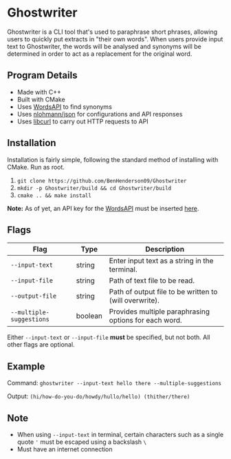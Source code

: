 # Ghostwriter
Ghostwriter is a CLI tool that's used to paraphrase short phrases, allowing users to quickly put extracts in "their own words".
When users provide input text to Ghostwriter, the words will be analysed and synonyms will be determined in order to act
as a replacement for the original word.

## Program Details
 - Made with C++
 - Built with CMake
 - Uses [WordsAPI](https://www.wordsapi.com/) to find synonyms
 - Uses [nlohmann/json](https://github.com/nlohmann/json) for configurations and API responses
 - Uses [libcurl](https://curl.haxx.se/libcurl/) to carry out HTTP requests to API
 
 ## Installation
 Installation is fairly simple, following the standard method of installing with CMake. Run as root.
 1. `git clone https://github.com/BenHenderson09/Ghostwriter`
 2. `mkdir -p Ghostwriter/build && cd Ghostwriter/build`
 3. `cmake .. && make install`
 
 **Note:** As of yet, an API key for the [WordsAPI](https://www.wordsapi.com/) must be inserted
 [here](https://github.com/BenHenderson09/Ghostwriter/blob/master/config/WordApiConfig.hpp#L10).
 
 ## Flags
| Flag                     | Type          | Description                                           |
|--------------------------|---------------| ------------------------------------------------------|
| `--input-text`           | string        | Enter input text as a string in the terminal.         |
| `--input-file`           | string        | Path of text file to be read.                         |
| `--output-file`          | string        | Path of output file to be written to (will overwrite).|
| `--multiple-suggestions` | boolean       | Provides multiple paraphrasing options for each word. |

Either `--input-text` or `--input-file` **must** be specified, but not both. All other flags are optional.

 ## Example
 Command: `ghostwriter --input-text hello there --multiple-suggestions`
 
 Output: `(hi/how-do-you-do/howdy/hullo/hello) (thither/there)`
 
 ## Note
- When using `--input-text` in terminal, certain characters such as a single quote `'`
  must be escaped using a backslash `\`
- Must have an internet connection
